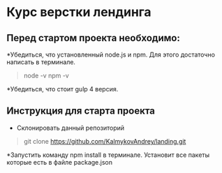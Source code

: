 # Курс верстки лендинга

## Перед стартом проекта необходимо:

*Убедиться, что установленный node.js и npm. Для этого достаточно написать в терминале.
> node -v
> npm -v

*Убедиться, что стоит gulp 4 версия. 

## Инструкция для старта проекта
* Склонировать данный репозиторий
> git clone https://github.com/KalmykovAndrey/landing.git

*Запустить команду npm install в терминале. Установит все пакеты которые есть в файле package.json